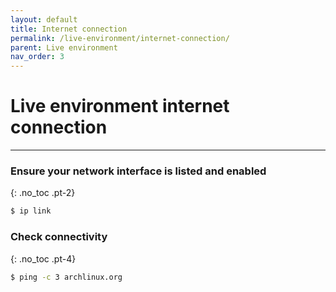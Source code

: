 ```yaml
---
layout: default
title: Internet connection
permalink: /live-environment/internet-connection/
parent: Live environment
nav_order: 3
---
```


# Live environment internet connection

---

### Ensure your network interface is listed and enabled
{: .no_toc .pt-2}

```bash
$ ip link
```

### Check connectivity
{: .no_toc .pt-4}

```bash
$ ping -c 3 archlinux.org
```
